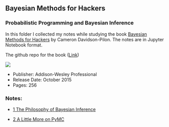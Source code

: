 ## Bayesian Methods for Hackers
### Probabilistic Programming and Bayesian Inference

In this folder I collected my notes while studying the book [Bayesian Methods for Hackers](http://www.informit.com/store/bayesian-methods-for-hackers-probabilistic-programming-9780133902839) by Cameron Davidson-Pilon. The notes are in Jupyter Notebook format.

The github repo for the book ([Link](https://github.com/CamDavidsonPilon/Probabilistic-Programming-and-Bayesian-Methods-for-Hackers))

<IMG src='http://www.informit.com/ShowCover.aspx?isbn=9780133902839&type=f'> <P>

* Publisher: Addison-Wesley Professional
* Release Date: October 2015
* Pages: 256

### Notes:
* [1 The Philosophy of Bayesian Inference](http://nbviewer.jupyter.org/github/ditdili/Statistics-Statistical_Learning/blob/master/BayesianMethodsforHackers/notebooks/Chapter-1-The_Philosophy_of_Bayesian_Inference-Notes.ipynb)

* [2 A Little More on PyMC](http://nbviewer.jupyter.org/github/ditdili/Statistics-Statistical_Learning/blob/master/BayesianMethodsforHackers/notebooks/Chapter-2-A_Little_More_on_PyMC-Notes.ipynb)
